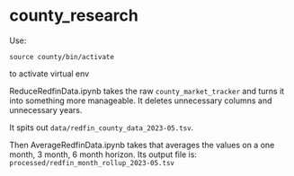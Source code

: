 # county_research


Use:
```
source county/bin/activate 
```

to activate virtual env


ReduceRedfinData.ipynb takes the raw `county_market_tracker` and turns it into something more manageable. It deletes unnecessary columns and unnecessary years.

It spits out `data/redfin_county_data_2023-05.tsv`.

Then AverageRedfinData.ipynb takes that averages the values on a one month, 3 month, 6 month horizon.
Its output file is: `processed/redfin_month_rollup_2023-05.tsv` 